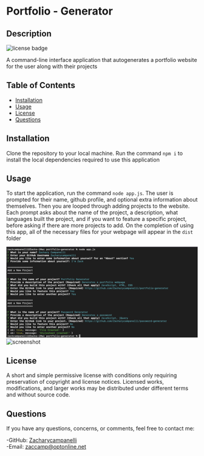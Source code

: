 
# Portfolio - Generator
  
## Description 
![license badge](https://img.shields.io/badge/license-mit-green)
  
A command-line interface application that autogenerates a portfolio website for the user along with their projects


## Table of Contents
* [Installation](#Installation)
* [Usage](#Usage)
* [License](#License)
* [Questions](#Questions)


## Installation
Clone the repository to your local machine. Run the command `npm i` to install the local dependencies required to use this application

  
## Usage
To start the application, run the command `node app.js`. The user is prompted for their name, github profile, and optional extra information about themselves. Then you are looped through adding projects to the website. Each prompt asks about the name of the project, a description, what languages built the project, and if you want to feature a specific project, before asking if there are more projects to add. On the completion of using this app, all of the necessary files for your webpage will appear in the `dist` folder

  
![screenshot](./assets/images/Screenshot_1.png)
![screenshot](./assets/images/Screeenshot_2.png)

## License
A short and simple permissive license with conditions only requiring preservation of copyright and license notices. Licensed works, modifications, and larger works may be distributed under different terms and without source code.  


  
## Questions
If you have any questions, concerns, or comments, feel free to contact me:
  
-GitHub: [Zacharycampanelli](https://github.com/Zacharycampanelli)  
-Email: [zaccamp@optonline.net](mailto:zaccamp@optonline.net)
